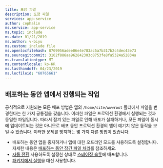 ```yaml
---
title: 포함 파일
description: 포함 파일
services: app-service
author: cephalin
ms.service: app-service
ms.topic: include
ms.date: 01/21/2019
ms.author: v-biyu
ms.custom: include file
ms.openlocfilehash: 8709956adee06e4e783ac5a7b317b2c4dec43e73
ms.sourcegitcommit: 3102f886aa962842303c8753fe8fa5324a52834a
ms.translationtype: MT
ms.contentlocale: ko-KR
ms.lasthandoff: 04/23/2019
ms.locfileid: "60765661"
---
```

## <a name="what-happens-to-my-app-during-deployment"></a>배포하는 동안 앱에서 진행되는 작업

공식적으로 지원되는 모든 배포 방법은 앱의 `/home/site/wwwroot` 폴더에서 파일을 변경한다는 한 가지 공통점을 갖습니다. 이러한 파일은 프로덕션 환경에서 실행되는 것과 동일한 파일입니다. 따라서 잠겨 있는 파일로 인해 배포가 실패하거나, 모든 파일이 동시에 업데이트되는 것은 아니므로 배포 동안 프로덕션 환경의 앱이 예기치 않은 동작을 보일 수 있습니다. 이러한 문제를 방지하는 몇 가지 다른 방법이 있습니다.

- 배포하는 동안 앱을 중지하거나 앱에 대한 오프라인 모드를 사용하도록 설정합니다. 자세한 내용은 [배포하는 동안 잠긴 파일 처리](https://github.com/projectkudu/kudu/wiki/Dealing-with-locked-files-during-deployment)를 참조하세요.
- [자동 전환](../articles/app-service/deploy-staging-slots.md#configure-auto-swap) 사용하도록 설정한 상태로 [스테이징 슬롯](../articles/app-service/deploy-staging-slots.md)에 배포합니다. 
- [패키지에서 실행](https://github.com/Azure/app-service-announcements/issues/84)을 대신 사용합니다.

